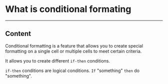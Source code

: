 ﻿---
author: Stefan-Stojanovic

aspects:
  - workout

type: normal

category: how to



---

# What is conditional formating

---
## Content

Conditional formatting is a feature that allows you to create special formatting on a single cell or multiple cells to meet certain criteria.

It allows you to create different `if-then` conditions.

`if-then` conditions are logical conditions. `If` "something" `then` do "something".
